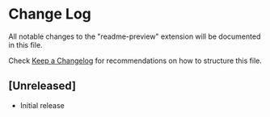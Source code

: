 # Change Log

All notable changes to the "readme-preview" extension will be documented in this file.

Check [Keep a Changelog](http://keepachangelog.com/) for recommendations on how to structure this file.

## [Unreleased]

- Initial release